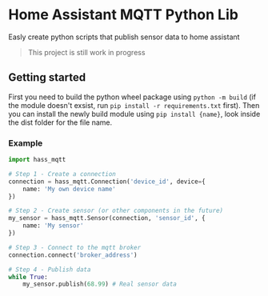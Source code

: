 # Home Assistant MQTT Python Lib

Easly create python scripts that publish sensor data to home assistant

> This project is still work in progress

## Getting started

First you need to build the python wheel package using `python -m build` (if the module doesn't exsist, run `pip install -r requirements.txt` first). Then you can install the newly build module using `pip install {name}`, look inside the dist folder for the file name.

### Example

```python
import hass_mqtt

# Step 1 - Create a connection
connection = hass_mqtt.Connection('device_id', device={
    name: 'My own device name'
})

# Step 2 - Create sensor (or other components in the future)
my_sensor = hass_mqtt.Sensor(connection, 'sensor_id', {
    name: 'My sensor'
})

# Step 3 - Connect to the mqtt broker
connection.connect('broker_address')

# Step 4 - Publish data
while True:
    my_sensor.publish(68.99) # Real sensor data
```
